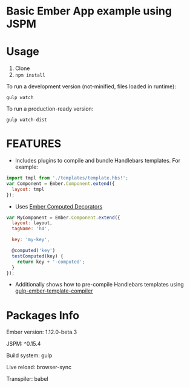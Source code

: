 Basic Ember App example using JSPM
==========

Usage
=====

1. Clone
2. `npm install`

To run a development version (not-minified, files loaded in runtime):

    gulp watch

To run a production-ready version:

    gulp watch-dist

FEATURES
======

 - Includes plugins to compile and bundle Handlebars templates. For example:

  ```javascript
  import tmpl from './templates/template.hbs!';
  var Component = Ember.Component.extend({
    layout: tmpl
  });
  ```

 - Uses [Ember Computed Decorators](https://github.com/rwjblue/ember-computed-decorators)

  ```javascript
  var MyComponent = Ember.Component.extend({
    layout: layout,
    tagName: 'h4',

    key: 'my-key',

    @computed('key')
    testComputed(key) {
      return key + '-computed';
    }
  });
  ```

  - Additionally shows how to pre-compile Handlebars templates using [gulp-ember-template-compiler](https://github.com/n-fuse/gulp-ember-template-compiler)

Packages Info
=============

Ember version: 1.12.0-beta.3

JSPM: ^0.15.4

Build system: gulp

Live reload: browser-sync

Transpiler: babel
